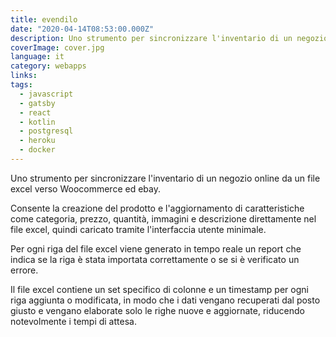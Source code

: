 ```yaml
---
title: evendilo
date: "2020-04-14T08:53:00.000Z"
description: Uno strumento per sincronizzare l'inventario di un negozio online da un file excel verso Woocommerce ed ebay.
coverImage: cover.jpg
language: it
category: webapps
links:
tags:
  - javascript
  - gatsby
  - react
  - kotlin
  - postgresql
  - heroku
  - docker
---
```


Uno strumento per sincronizzare l'inventario di un negozio online da un file excel verso Woocommerce ed ebay.

Consente la creazione del prodotto e l'aggiornamento di caratteristiche come categoria, prezzo, quantità, immagini e descrizione direttamente nel file excel, quindi caricato tramite l'interfaccia utente minimale.

Per ogni riga del file excel viene generato in tempo reale un report che indica se la riga è stata importata correttamente o se si è verificato un errore.

Il file excel contiene un set specifico di colonne e un timestamp per ogni riga aggiunta o modificata, in modo che i dati vengano recuperati dal posto giusto e vengano elaborate solo le righe nuove e aggiornate, riducendo notevolmente i tempi di attesa.
